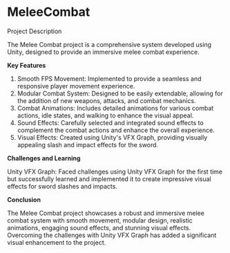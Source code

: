 # MeleeCombat

 Project Description
 
The Melee Combat project is a comprehensive system developed using Unity, designed to provide an immersive melee combat experience.

**Key Features**

1. Smooth FPS Movement: Implemented to provide a seamless and responsive player movement experience.
2. Modular Combat System: Designed to be easily extendable, allowing for the addition of new weapons, attacks, and combat mechanics.
3. Combat Animations: Includes detailed animations for various combat actions, idle states, and walking to enhance the visual appeal.
4. Sound Effects: Carefully selected and integrated sound effects to complement the combat actions and enhance the overall experience.
5. Visual Effects: Created using Unity's VFX Graph, providing visually appealing slash and impact effects for the sword.
   
**Challenges and Learning**

Unity VFX Graph: Faced challenges using Unity VFX Graph for the first time but successfully learned and implemented it to create impressive visual effects for sword slashes and impacts.

**Conclusion**

The Melee Combat project showcases a robust and immersive melee combat system with smooth movement, modular design, realistic animations, engaging sound effects, and stunning visual effects. Overcoming the challenges with Unity VFX Graph has added a significant visual enhancement to the project.
